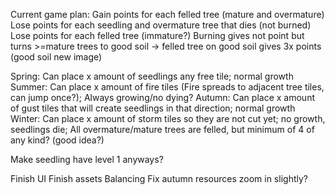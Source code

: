 Current game plan:
Gain points for each felled tree (mature and overmature)
Lose points for each seedling and overmature tree that dies (not burned)
Lose points for each felled tree (immature?)
Burning gives not point but turns >=mature trees to good soil -> felled tree on good soil gives 3x points (good soil new image)

Spring: Can place x amount of seedlings any free tile; normal growth
Summer: Can place x amount of fire tiles (Fire spreads to adjacent tree tiles, can jump once?); Always growing/no dying?
Autumn: Can place x amount of gust tiles that will create seedlings in that direction; normal growth
Winter: Can place x amount of storm tiles so they are not cut yet; no growth, seedlings die; All overmature/mature trees are felled, but minimum of 4 of any kind? (good idea?)

Make seedling have level 1 anyways?

Finish UI
Finish assets
Balancing
Fix autumn resources
zoom in slightly?